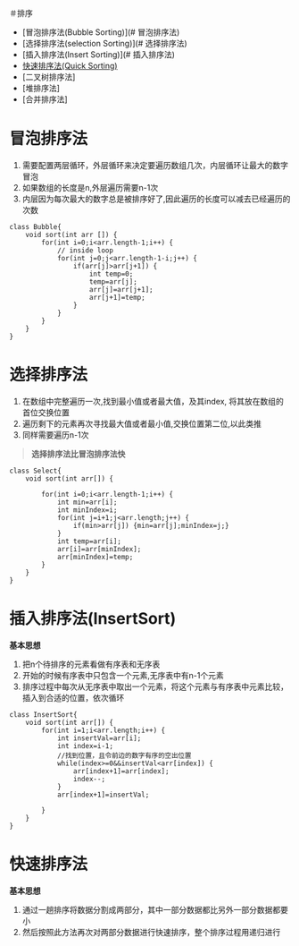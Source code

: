 ＃排序
- [冒泡排序法(Bubble Sorting)](# 冒泡排序法)
- [选择排序法(selection Sorting)](# 选择排序法)
- [插入排序法(Insert Sorting)](# 插入排序法)
- [快速排序法(Quick Sorting)](#快速排序法)
- [二叉树排序法]
- [堆排序法]
- [合并排序法]



# 冒泡排序法
1. 需要配置两层循环，外层循环来决定要遍历数组几次，内层循环让最大的数字冒泡
2. 如果数组的长度是n,外层遍历需要n-1次
3. 内层因为每次最大的数字总是被排序好了,因此遍历的长度可以减去已经遍历的次数

```
class Bubble{
	void sort(int arr []) {
		for(int i=0;i<arr.length-1;i++) {
			// inside loop
			for(int j=0;j<arr.length-1-i;j++) {
				if(arr[j]>arr[j+1]) {
					int temp=0;
					temp=arr[j];
					arr[j]=arr[j+1];
					arr[j+1]=temp;
				}
			}
		}
	}
}
```

# 选择排序法
1. 在数组中完整遍历一次,找到最小值或者最大值，及其index, 将其放在数组的首位交换位置 
2. 遍历剩下的元素再次寻找最大值或者最小值,交换位置第二位,以此类推 
3. 同样需要遍历n-1次
> **选择排序法比冒泡排序法快**

```
class Select{
	void sort(int arr[]) {

		for(int i=0;i<arr.length-1;i++) {
			int min=arr[i];
			int minIndex=i;
			for(int j=i+1;j<arr.length;j++) {
				if(min>arr[j]) {min=arr[j];minIndex=j;}
			}
			int temp=arr[i];
			arr[i]=arr[minIndex];
			arr[minIndex]=temp;
		}
	}
}
```


# 插入排序法(InsertSort)
**基本思想**
1. 把n个待排序的元素看做有序表和无序表
2. 开始的时候有序表中只包含一个元素,无序表中有n-1个元素
3. 排序过程中每次从无序表中取出一个元素，将这个元素与有序表中元素比较，插入到合适的位置，依次循环

```
class InsertSort{
	void sort(int arr[]) {
		for(int i=1;i<arr.length;i++) {
			int insertVal=arr[i];
			int index=i-1;
			//找到位置，且令前边的数字有序的空出位置
			while(index>=0&&insertVal<arr[index]) {
				arr[index+1]=arr[index];
				index--;
			}
			arr[index+1]=insertVal;

		}
	}
}
```

# 快速排序法
**基本思想**
1. 通过一趟排序将数据分割成两部分，其中一部分数据都比另外一部分数据都要小
2. 然后按照此方法再次对两部分数据进行快速排序，整个排序过程用递归进行

